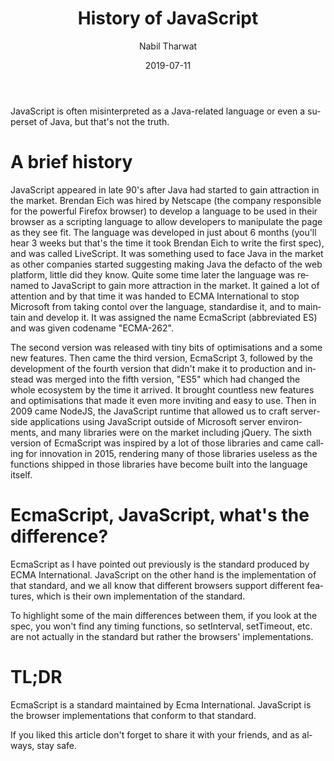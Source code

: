 ﻿---
path: "/blog/history-of-javascript/"
date: "2019-07-11"
title: "History of JavaScript"
description: "JavaScript is one of the most popular languages to exist, but what put it in such a place?"
image: HistoryofJavaScript.png
author: "Nabil Tharwat"
length: 460
lang: "en"
ogImageName: "HistoryofJavaScript"
ogImageExtension: "png"
tags: ["JavaScript", "Front-End"]
---


JavaScript is often misinterpreted as a Java-related language or even a superset of Java, but that's not the truth.



# A brief history


JavaScript appeared in late 90's after Java had started to gain attraction in the market. Brendan Eich was hired by Netscape (the company responsible for the powerful Firefox browser) to develop a language to be used in their browser as a scripting language to allow developers to manipulate the page as they see fit. The language was developed in just about 6 months (you'll hear 3 weeks but that's the time it took Brendan Eich to write the first spec), and was called LiveScript. It was something used to face Java in the market as other companies started suggesting making Java the defacto of the web platform, little did they know. Quite some time later the language was renamed to JavaScript to gain more attraction in the market. It gained a lot of attention and by that time it was handed to ECMA International to stop Microsoft from taking contol over the language, standardise it, and to maintain and develop it. It was assigned the name EcmaScript (abbreviated ES) and was given codename "ECMA-262". 

The second version was released with tiny bits of optimisations and a some new features. Then came the third version, EcmaScript 3, followed by the development of the fourth version that didn't make it to production and instead was merged into the fifth version, "ES5" which had changed the whole ecosystem by the time it arrived. It brought countless new features and optimisations that made it even more inviting and easy to use. Then in 2009 came NodeJS, the JavaScript runtime that allowed us to craft server-side applications using JavaScript outside of Microsoft server environments, and many libraries were on the market including jQuery. The sixth version of EcmaScript was inspired by a lot of those libraries and came calling for innovation in 2015, rendering many of those libraries useless as the functions shipped in those libraries have become built into the language itself. 



# EcmaScript, JavaScript, what's the difference?


EcmaScript as I have pointed out previously is the standard produced by ECMA International. JavaScript on the other hand is the implementation of that standard, and we all know that different browsers support different features, which is their own implementation of the standard. 

To highlight some of the main differences between them, if you look at the spec, you won't find any timing functions, so setInterval, setTimeout, etc. are not actually in the standard but rather the browsers' implementations. 



# TL;DR


EcmaScript is a standard maintained by Ecma International. JavaScript is the browser implementations that conform to that standard. 



If you liked this article don't forget to share it with your friends, and as always, stay safe.